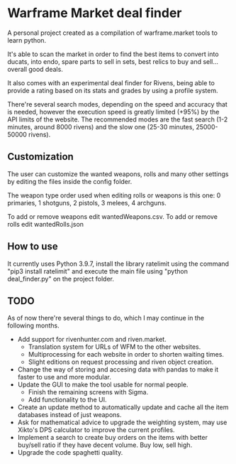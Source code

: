 # Warframe Market deal finder

A personal project created as a compilation of warframe.market tools to learn python.

It's able to scan the market in order to find the best items to convert into ducats, into endo, spare parts to sell in sets, best relics to buy and sell... overall good deals.

It also comes with an experimental deal finder for Rivens, being able to provide a rating based on its stats and grades by using a profile system.

There're several search modes, depending on the speed and accuracy that is needed, however the execution speed is greatly limited (+95%) by the API limits of the website. The recommended modes are the fast search (1-2 minutes, around 8000 rivens) and the slow one (25-30 minutes, 25000-50000 rivens).

## Customization

The user can customize the wanted weapons, rolls and many other settings by editing the files inside the config folder.

The weapon type order used when editing rolls or weapons is this one: 0 primaries, 1 shotguns, 2 pistols, 3 melees, 4 archguns.

To add or remove weapons edit wantedWeapons.csv. To add or remove rolls edit wantedRolls.json

## How to use

It currently uses Python 3.9.7, install the library ratelimit using the command "pip3 install ratelimit" and execute the main file using "python deal_finder.py" on the project folder.


## TODO

As of now there're several things to do, which I may continue in the following months.
- Add support for rivenhunter.com and riven.market.
   - Translation system for URLs of WFM to the other websites. 
   - Multiprocessing for each website in order to shorten waiting times. 
   - Slight editions on request processing and riven object creation. 
- Change the way of storing and accesing data with pandas to make it faster to use and more modular. 
- Update the GUI to make the tool usable for normal people. 
   - Finish the remaining screens with Sigma. 
   - Add functionality to the UI. 
- Create an update method to automatically update and cache all the item databases instead of just weapons.
- Ask for mathematical advice to upgrade the weighting system, may use Xikto's DPS calculator to improve the current profiles.
- Implement a search to create buy orders on the items with better buy/sell ratio if they have decent volume. Buy low, sell high.
- Upgrade the code spaghetti quality. 
